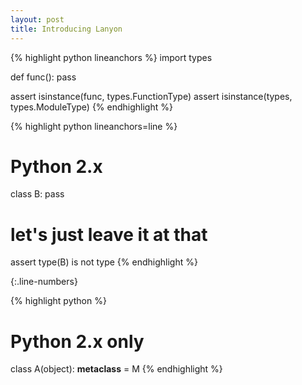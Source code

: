 ```yaml
---
layout: post
title: Introducing Lanyon
---
```


{% highlight python lineanchors %}
import types

def func():
    pass

assert isinstance(func, types.FunctionType)
assert isinstance(types, types.ModuleType)
{% endhighlight %}

{% highlight python lineanchors=line %}
# Python 2.x
class B:
    pass

# let's just leave it at that
assert type(B) is not type
{% endhighlight %}

{:.line-numbers}

{% highlight python %}
# Python 2.x only
class A(object):
    __metaclass__ = M
{% endhighlight %}
